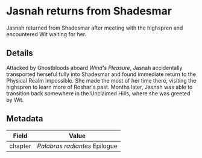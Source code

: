 # Jasnah returns from Shadesmar
Jasnah returned from Shadesmar after meeting with the highspren and encountered Wit waiting for her.

## Details
Attacked by Ghostbloods aboard *Wind's Pleasure*, Jasnah accidentally transported herseful fully into Shadesmar and found immediate return to the Physical Realm impossible. She made the most of her time there, visiting the highspren to learn more of Roshar's past. Months later, Jasnah was able to transition back somewhere in the Unclaimed Hills, where she was greeted by Wit.

## Metadata
| Field | Value |
| ----- | ----- |
| chapter | *Palabras radiantes* Epilogue |
